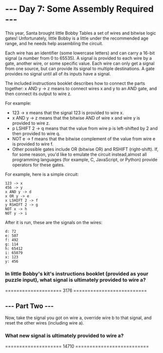 # --- Day 7: Some Assembly Required ---
This year, Santa brought little Bobby Tables a set of wires and bitwise logic gates! Unfortunately, little Bobby is a little under the recommended age range, and he needs help assembling the circuit.

Each wire has an identifier (some lowercase letters) and can carry a 16-bit signal (a number from 0 to 65535). A signal is provided to each wire by a gate, another wire, or some specific value. Each wire can only get a signal from one source, but can provide its signal to multiple destinations. A gate provides no signal until all of its inputs have a signal.

The included instructions booklet describes how to connect the parts together: x AND y -> z means to connect wires x and y to an AND gate, and then connect its output to wire z.

For example:

- 123 -> x means that the signal 123 is provided to wire x.
- x AND y -> z means that the bitwise AND of wire x and wire y is provided to wire z.
- p LSHIFT 2 -> q means that the value from wire p is left-shifted by 2 and then provided to wire q.
- NOT e -> f means that the bitwise complement of the value from wire e is provided to wire f.
- Other possible gates include OR (bitwise OR) and RSHIFT (right-shift). If, for some reason, you'd like to emulate the circuit instead,almost all programming languages (for example, C, JavaScript, or Python) provide operators for these gates.

For example, here is a simple circuit:
```
123 -> x
456 -> y
x AND y -> d
x OR y -> e
x LSHIFT 2 -> f
y RSHIFT 2 -> g
NOT x -> h
NOT y -> i
```
After it is run, these are the signals on the wires:
```
d: 72
e: 507
f: 492
g: 114
h: 65412
i: 65079
x: 123
y: 456
```
### In little Bobby's kit's instructions booklet (provided as your puzzle input), what signal is ultimately provided to wire a?
==================== 3176 ==========================

## --- Part Two ---
Now, take the signal you got on wire a, override wire b to that signal, and reset the other wires (including wire a). 
### What new signal is ultimately provided to wire a?
==================== 14710 ==========================